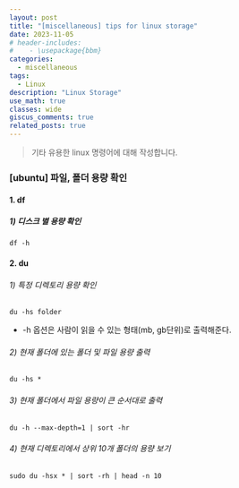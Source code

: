 ```yaml
---
layout: post
title: "[miscellaneous] tips for linux storage"
date: 2023-11-05
# header-includes:
#    - \usepackage{bbm}
categories:
  - miscellaneous
tags:
  - Linux
description: "Linux Storage"
use_math: true
classes: wide
giscus_comments: true
related_posts: true
---
```


> 기타 유용한 linux 명령어에 대해 작성합니다.

### [ubuntu] 파일, 폴더 용량 확인

#### 1. df

##### 1) 디스크 별 용량 확인

`df -h`

#### 2. du

###### 1) 특정 디렉토리 용량 확인

`du -hs folder`

- -h 옵션은 사람이 읽을 수 있는 형태(mb, gb단위)로 출력해준다.

###### 2) 현재 폴더에 있는 폴더 및 파일 용량 출력

`du -hs *`

###### 3) 현재 폴더에서 파일 용량이 큰 순서대로 출력

`du -h --max-depth=1 | sort -hr`

###### 4) 현재 디렉토리에서 상위 10개 폴더의 용량 보기

`sudo du -hsx * | sort -rh | head -n 10`
